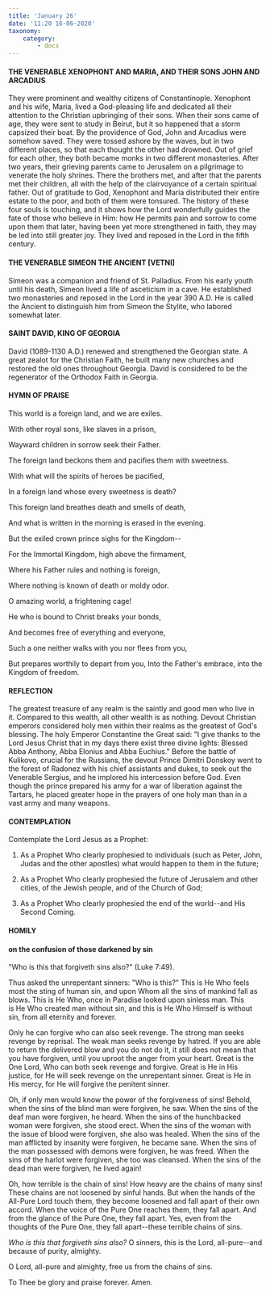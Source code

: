 ```yaml
---
title: 'January 26'
date: '11:20 16-06-2020'
taxonomy:
    category:
        - docs
---
```


#### THE VENERABLE XENOPHONT AND MARIA, AND THEIR SONS JOHN AND ARCADIUS

They were prominent and wealthy citizens of Constantinople. Xenophont and his wife, Maria, lived a God-pleasing life and dedicated all their attention to the Christian upbringing of their sons. When their sons came of age, they were sent to study in Beirut, but it so happened that a storm capsized their boat. By the providence of God, John and Arcadius were somehow saved. They were tossed ashore by the waves, but in two different places, so that each thought the other had drowned. Out of grief for each other, they both became monks in two different monasteries. After two years, their grieving parents came to Jerusalem on a pilgrimage to venerate the holy shrines. There the brothers met, and after that the parents met their children, all with the help of the clairvoyance of a certain spiritual father. Out of gratitude to God, Xenophont and Maria distributed their entire estate to the poor, and both of them were tonsured. The history of these four souls is touching, and it shows how the Lord wonderfully guides the fate of those who believe in Him: how He permits pain and sorrow to come upon them that later, having been yet more strengthened in faith, they may be led into still greater joy. They lived and reposed in the Lord in the fifth century.

#### THE VENERABLE SIMEON THE ANCIENT [VETNI]

Simeon was a companion and friend of St. Palladius. From his early youth until his death, Simeon lived a life of asceticism in a cave. He established two monasteries and reposed in the Lord in the year 390 A.D. He is called the Ancient to distinguish him from Simeon the Stylite, who labored somewhat later.

####  SAINT DAVID, KING OF GEORGIA

David (1089-1130 A.D.) renewed and strengthened the Georgian state. A great zealot for the Christian Faith, he built many new churches and restored the old ones throughout Georgia. David is considered to be the regenerator of the Orthodox Faith in Georgia.



#### HYMN OF PRAISE

This world is a foreign land, and we are exiles.

With other royal sons, like slaves in a prison,

Wayward children in sorrow seek their Father.

The foreign land beckons them and pacifies them with sweetness.

With what will the spirits of heroes be pacified,

In a foreign land whose every sweetness is death?

This foreign land breathes death and smells of death,

And what is written in the morning is erased in the evening.

But the exiled crown prince sighs for the Kingdom--

For the Immortal Kingdom, high above the firmament,

Where his Father rules and nothing is foreign,

Where nothing is known of death or moldy odor.

O amazing world, a frightening cage!

He who is bound to Christ breaks your bonds,

And becomes free of everything and everyone,

Such a one neither walks with you nor flees from you,

But prepares worthily to depart from you,
Into the Father's embrace, into the Kingdom of freedom.

#### REFLECTION
The greatest treasure of any realm is the saintly and good men who live in it. Compared to this wealth, all other wealth is as nothing. Devout Christian emperors considered holy men within their realms as the greatest of God's blessing. The holy Emperor Constantine the Great said: "I give thanks to the Lord Jesus Christ that in my days there exist three divine lights: Blessed Abba Anthony, Abba Elonius and Abba Euchius." Before the battle of Kulikovo, crucial for the Russians, the devout Prince Dimitri Donskoy went to the forest of Radonez with his chief assistants and dukes, to seek out the Venerable Sergius, and he implored his intercession before God. Even though the prince prepared his army for a war of liberation against the Tartars, he placed greater hope in the prayers of one holy man than in a vast army and many weapons.



#### CONTEMPLATION

Contemplate the Lord Jesus as a Prophet:

1.  As a Prophet Who clearly prophesied to individuals (such as Peter, John, Judas and the other apostles) what would happen to them in the future;

1.  As a Prophet Who clearly prophesied the future of Jerusalem and other cities, of the Jewish people, and of the Church of God;

1.  As a Prophet Who clearly prophesied the end of the world--and His Second Coming.



#### HOMILY

#### on the confusion of those darkened by sin

"Who is this that forgiveth sins also?" (Luke 7:49).

Thus asked the unrepentant sinners: "Who is this?" This is He Who feels most the sting of human sin, and upon Whom all the sins of mankind fall as blows. This is He Who, once in Paradise looked upon sinless man. This is He Who created man without sin, and this is He Who Himself is without sin, from all eternity and forever.

Only he can forgive who can also seek revenge. The strong man seeks revenge by reprisal. The weak man seeks revenge by hatred. If you are able to return the delivered blow and you do not do it, it still does not mean that you have forgiven, until you uproot the anger from your heart. Great is the One Lord, Who can both seek revenge and forgive. Great is He in His justice, for He will seek revenge on the unrepentant sinner. Great is He in His mercy, for He will forgive the penitent sinner.

Oh, if only men would know the power of the forgiveness of sins! Behold, when the sins of the blind man were forgiven, he saw. When the sins of the deaf man were forgiven, he heard. When the sins of the hunchbacked woman were forgiven, she stood erect. When the sins of the woman with the issue of blood were forgiven, she also was healed. When the sins of the man afflicted by insanity were forgiven, he became sane. When the sins of the man possessed with demons were forgiven, he was freed. When the sins of the harlot were forgiven, she too was cleansed. When the sins of the dead man were forgiven, he lived again!

Oh, how terrible is the chain of sins! How heavy are the chains of many sins! These chains are not loosened by sinful hands. But when the hands of the All-Pure Lord touch them, they become loosened and fall apart of their own accord. When the voice of the Pure One reaches them, they fall apart. And from the glance of the Pure One, they fall apart. Yes, even from the thoughts of the Pure One, they fall apart--these terrible chains of sins.

*Who is this that forgiveth sins also?* O sinners, this is the Lord, all-pure--and because of purity, almighty.

O Lord, all-pure and almighty, free us from the chains of sins.

To Thee be glory and praise forever. Amen.

 
